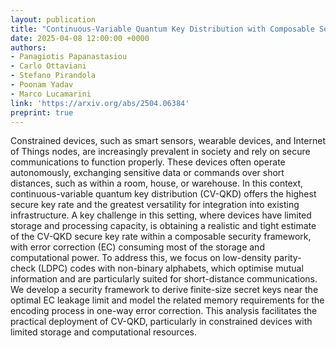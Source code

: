 ```yaml
---
layout: publication
title: "Continuous-Variable Quantum Key Distribution with Composable Security and Tight Error Correction Bound for Constrained Devices"
date: 2025-04-08 12:00:00 +0000
authors:
- Panagiotis Papanastasiou
- Carlo Ottaviani
- Stefano Pirandola
- Poonam Yadav
- Marco Lucamarini
link: 'https://arxiv.org/abs/2504.06384'
preprint: true
---
```


Constrained devices, such as smart sensors, wearable devices, and Internet of Things nodes, are increasingly prevalent in society and rely on secure communications to function properly. These devices often operate autonomously, exchanging sensitive data or commands over short distances, such as within a room, house, or warehouse. In this context, continuous-variable quantum key distribution (CV-QKD) offers the highest secure key rate and the greatest versatility for integration into existing infrastructure. A key challenge in this setting, where devices have limited storage and processing capacity, is obtaining a realistic and tight estimate of the CV-QKD secure key rate within a composable security framework, with error correction (EC) consuming most of the storage and computational power. To address this, we focus on low-density parity-check (LDPC) codes with non-binary alphabets, which optimise mutual information and are particularly suited for short-distance communications. We develop a security framework to derive finite-size secret keys near the optimal EC leakage limit and model the related memory requirements for the encoding process in one-way error correction. This analysis facilitates the practical deployment of CV-QKD, particularly in constrained devices with limited storage and computational resources.
